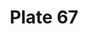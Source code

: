 ---
pid: '67'
an: '7'
title: Plate 67
rev_year: 
_date: 
caption: Cheveux Courts sous un Chignon tressé. Tunique plissée.Doliman à la Sauvage.
translation: Short hair under a braid bun. Wrinkled tunic. Wild looking Doliman.
student: Ana Karen Aguero
keywords: "[ Chignon, tressé,plissée,Doliman ]"
permalink: /plates/67
layout: plate-page
---